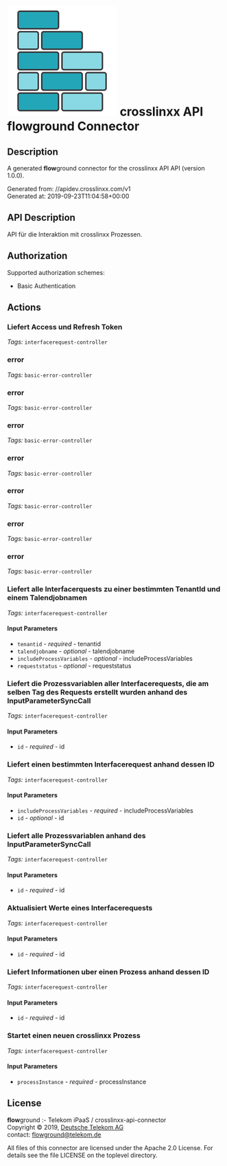 # ![LOGO](logo.png) crosslinxx API **flow**ground Connector

## Description

A generated **flow**ground connector for the crosslinxx API API (version 1.0.0).

Generated from: //apidev.crosslinxx.com/v1<br/>
Generated at: 2019-09-23T11:04:58+00:00

## API Description

API für die Interaktion mit crosslinxx Prozessen.<br/>

## Authorization

Supported authorization schemes:
- Basic Authentication

## Actions

### Liefert Access und Refresh Token

*Tags:* `interfacerequest-controller`

### error

*Tags:* `basic-error-controller`

### error

*Tags:* `basic-error-controller`

### error

*Tags:* `basic-error-controller`

### error

*Tags:* `basic-error-controller`

### error

*Tags:* `basic-error-controller`

### error

*Tags:* `basic-error-controller`

### error

*Tags:* `basic-error-controller`

### Liefert alle Interfacerquests zu einer bestimmten TenantId und einem Talendjobnamen

*Tags:* `interfacerequest-controller`

#### Input Parameters
* `tenantid` - _required_ - tenantid<br/>
* `talendjobname` - _optional_ - talendjobname<br/>
* `includeProcessVariables` - _optional_ - includeProcessVariables<br/>
* `requeststatus` - _optional_ - requeststatus<br/>

### Liefert die Prozessvariablen aller Interfacerequests, die am selben Tag des Requests erstellt wurden anhand des InputParameterSyncCall

*Tags:* `interfacerequest-controller`

#### Input Parameters
* `id` - _required_ - id<br/>

### Liefert einen bestimmten Interfacerequest anhand dessen ID

*Tags:* `interfacerequest-controller`

#### Input Parameters
* `includeProcessVariables` - _required_ - includeProcessVariables<br/>
* `id` - _optional_ - id<br/>

### Liefert alle Prozessvariablen anhand des InputParameterSyncCall

*Tags:* `interfacerequest-controller`

#### Input Parameters
* `id` - _required_ - id<br/>

### Aktualisiert Werte eines Interfacerequests

*Tags:* `interfacerequest-controller`

#### Input Parameters
* `id` - _required_ - id<br/>

### Liefert Informationen uber einen Prozess anhand dessen ID

*Tags:* `interfacerequest-controller`

#### Input Parameters
* `id` - _required_ - id<br/>

### Startet einen neuen crosslinxx Prozess

*Tags:* `interfacerequest-controller`

#### Input Parameters
* `processInstance` - _required_ - processInstance<br/>

## License

**flow**ground :- Telekom iPaaS / crosslinxx-api-connector<br/>
Copyright © 2019, [Deutsche Telekom AG](https://www.telekom.de)<br/>
contact: flowground@telekom.de

All files of this connector are licensed under the Apache 2.0 License. For details
see the file LICENSE on the toplevel directory.
